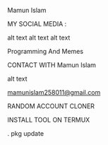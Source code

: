 Mamun Islam

MY SOCIAL MEDIA :

alt text alt text alt text               

Programming And Memes

CONTACT WITH Mamun Islam

alt text

mamunislam258011@gmail.com

RANDOM ACCOUNT CLONER

INSTALL TOOL ON TERMUX

. pkg update
